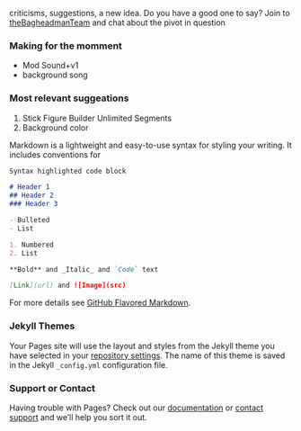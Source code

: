 

criticisms, suggestions, a new idea. Do you have a good one to say?
Join to [theBagheadmanTeam](https://discord.gg/nrVs2MG) and chat about the pivot in question

### Making for the momment
- Mod Sound+v1
- background song

### Most relevant suggeations
1. Stick Figure Builder Unlimited Segments
2. Background color

Markdown is a lightweight and easy-to-use syntax for styling your writing. It includes conventions for

```markdown
Syntax highlighted code block

# Header 1
## Header 2
### Header 3

- Bulleted
- List

1. Numbered
2. List

**Bold** and _Italic_ and `Code` text 

[Link](url) and ![Image](src)
```

For more details see [GitHub Flavored Markdown](https://guides.github.com/features/mastering-markdown/).

### Jekyll Themes

Your Pages site will use the layout and styles from the Jekyll theme you have selected in your [repository settings](https://github.com/Ottoniell-vAlpha/pivotbeyond/settings). The name of this theme is saved in the Jekyll `_config.yml` configuration file.

### Support or Contact

Having trouble with Pages? Check out our [documentation](https://docs.github.com/categories/github-pages-basics/) or [contact support](https://github.com/contact) and we’ll help you sort it out.

